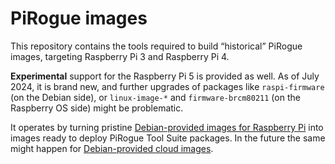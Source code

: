 PiRogue images
==============

This repository contains the tools required to build “historical” PiRogue images,
targeting Raspberry Pi 3 and Raspberry Pi 4.

**Experimental** support for the Raspberry Pi 5 is provided as well. As of July
2024, it is brand new, and further upgrades of packages like `raspi-firmware`
(on the Debian side), or `linux-image-*` and `firmware-brcm80211` (on the
Raspberry OS side) might be problematic.

It operates by turning pristine
[Debian-provided images for Raspberry Pi](https://raspi.debian.net/) into
images ready to deploy PiRogue Tool Suite packages. In the future the same might
happen for [Debian-provided cloud images](https://cloud.debian.org/images/cloud/).
